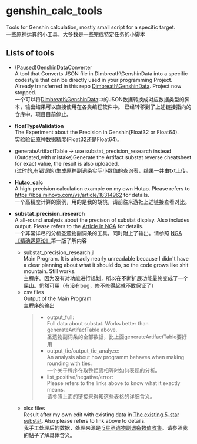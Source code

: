 # genshin_calc_tools
Tools for Genshin calculation, mostly small script for a specific target. \
一些原神运算的小工具，大多数是一些完成特定任务的小脚本


## Lists of tools

- (Paused)GenshinDataConverter \
A tool that Converts JSON file in Dimbreath\\GenshinData into a specific codestyle that can be directly used in your programming Project. Already transferred in this repo [Dimbreath\\GenshinData](https://github.com/hypergraphUniverse/GenshinDataConverter). Project now stopped. \
一个可以将[Dimbreath\\GenshinData](https://github.com/hypergraphUniverse/GenshinDataConverter)中的JSON数据转换成对应数据类型的脚本，输出结果可以直接使用在各类编程软件中。 已经转移到了上述链接指向的仓库中。项目目前停止。

- **floatTypeValidation** \
The Experiment about the Precision in Genshin(Float32 or Float64). \
实验验证原神数据精度(Float32还是Float64)。

- generateArtifactTable -> use substat_precision_research instead\
(Outdated,with mistake)Generate the Artifact substat reverse cheatsheet for exact value, the result is also uploaded. \
(过时的,有错误的)生成原神副词条实际小数值的查询表，结果一并由txt上传。

- **Hutao_calc** \
A high-precision calculation example on my own Hutao. Please refers to https://bbs.mihoyo.com/ys/article/18314962 for details. \
一个高精度计算的案例，用的是我的胡桃，请前往米游社上述链接查看对比。

- **substat_precision_research** \
A all-round analysis about the precison of substat display. Also includes output. Please refers to the [Article in NGA](https://nga.178.com/read.php?tid=31391075) for details.\
一个非常详尽的分析圣遗物副词条的工具，同时附上了输出。请参照 [NGA《精确运算论》](https://nga.178.com/read.php?tid=31391075)第一版了解内容
  - substat_precision_research.jl \
  Main Program. It is alreadly nearly unreadable because I didn't have a clear planning about what it should do, so the code grows like shit mountain. Still works. \
  主程序。因为没有对功能进行规划，所以在不断扩展功能最终变成了一个屎山。仍然可用（有没有bug，修不修得起就不敢保证了）
  - csv files \
  Output of the Main Program \
  主程序的输出
    > - output_full: \
    > Full data about substat. Works better than generateArtifactTable above.\
    > 圣遗物副词条的全部数据，比上面generateArtifactTable要好用
    > - output_tie/output_tie_analyze:\
    > An analysis about how programm behaves when making rounding with ties.\
    > 一个关于程序在取整距离相等时如何表现的分析。
    > - list_positive/negative/error:\
    > Please refers to the links above to know what it exactly means.\
    > 请参照上面的链接来得知这些表格的详细含义。
  - xlsx files \
  Result after my own edit with existing data in [The existing 5-star substat](https://www.kdocs.cn/l/crZVcn9YA26J). Also please refers to link above to details.\
  我手工处理后的数据，处理来源是 [5星圣遗物副词条数值收集](https://www.kdocs.cn/l/crZVcn9YA26J)。请参照我的帖子了解具体含义。
  
